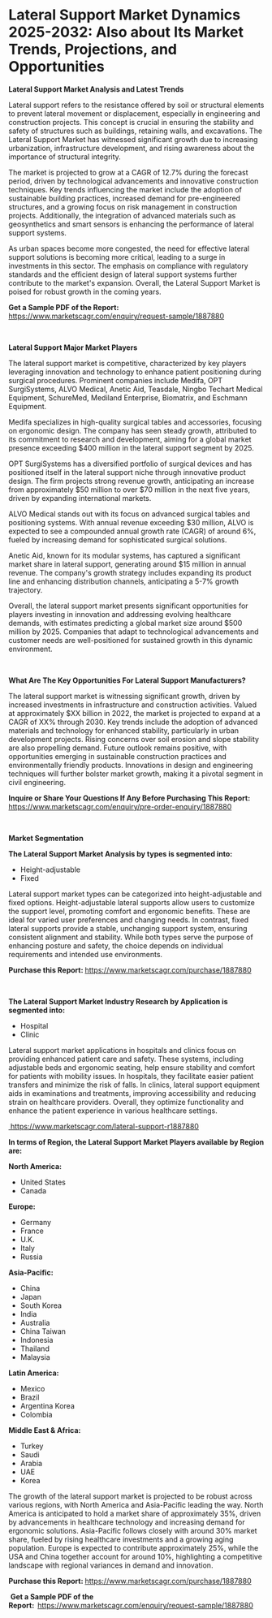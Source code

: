 <p><h1>Lateral Support Market Dynamics 2025-2032: Also about Its Market Trends, Projections, and Opportunities</h1></p><p><strong>Lateral Support Market Analysis and Latest Trends</strong></p>
<p><p>Lateral support refers to the resistance offered by soil or structural elements to prevent lateral movement or displacement, especially in engineering and construction projects. This concept is crucial in ensuring the stability and safety of structures such as buildings, retaining walls, and excavations. The Lateral Support Market has witnessed significant growth due to increasing urbanization, infrastructure development, and rising awareness about the importance of structural integrity.</p><p>The market is projected to grow at a CAGR of 12.7% during the forecast period, driven by technological advancements and innovative construction techniques. Key trends influencing the market include the adoption of sustainable building practices, increased demand for pre-engineered structures, and a growing focus on risk management in construction projects. Additionally, the integration of advanced materials such as geosynthetics and smart sensors is enhancing the performance of lateral support systems.</p><p>As urban spaces become more congested, the need for effective lateral support solutions is becoming more critical, leading to a surge in investments in this sector. The emphasis on compliance with regulatory standards and the efficient design of lateral support systems further contribute to the market's expansion. Overall, the Lateral Support Market is poised for robust growth in the coming years.</p></p>
<p><strong>Get a Sample PDF of the Report:&nbsp;</strong> <a href="https://www.marketscagr.com/enquiry/request-sample/1887880?utm_campaign=3189&utm_medium=2&utm_source=Github&utm_content=ia&utm_term=13042025&utm_id=lateral-support">https://www.marketscagr.com/enquiry/request-sample/1887880</a></p>
<p>&nbsp;</p>
<p><strong>Lateral Support Major Market Players</strong></p>
<p><p>The lateral support market is competitive, characterized by key players leveraging innovation and technology to enhance patient positioning during surgical procedures. Prominent companies include Medifa, OPT SurgiSystems, ALVO Medical, Anetic Aid, Teasdale, Ningbo Techart Medical Equipment, SchureMed, Mediland Enterprise, Biomatrix, and Eschmann Equipment.</p><p>Medifa specializes in high-quality surgical tables and accessories, focusing on ergonomic design. The company has seen steady growth, attributed to its commitment to research and development, aiming for a global market presence exceeding $400 million in the lateral support segment by 2025.</p><p>OPT SurgiSystems has a diversified portfolio of surgical devices and has positioned itself in the lateral support niche through innovative product design. The firm projects strong revenue growth, anticipating an increase from approximately $50 million to over $70 million in the next five years, driven by expanding international markets.</p><p>ALVO Medical stands out with its focus on advanced surgical tables and positioning systems. With annual revenue exceeding $30 million, ALVO is expected to see a compounded annual growth rate (CAGR) of around 6%, fueled by increasing demand for sophisticated surgical solutions.</p><p>Anetic Aid, known for its modular systems, has captured a significant market share in lateral support, generating around $15 million in annual revenue. The company's growth strategy includes expanding its product line and enhancing distribution channels, anticipating a 5-7% growth trajectory.</p><p>Overall, the lateral support market presents significant opportunities for players investing in innovation and addressing evolving healthcare demands, with estimates predicting a global market size around $500 million by 2025. Companies that adapt to technological advancements and customer needs are well-positioned for sustained growth in this dynamic environment.</p></p>
<p>&nbsp;</p>
<p><strong>What Are The Key Opportunities For Lateral Support Manufacturers?</strong></p>
<p><p>The lateral support market is witnessing significant growth, driven by increased investments in infrastructure and construction activities. Valued at approximately $XX billion in 2022, the market is projected to expand at a CAGR of XX% through 2030. Key trends include the adoption of advanced materials and technology for enhanced stability, particularly in urban development projects. Rising concerns over soil erosion and slope stability are also propelling demand. Future outlook remains positive, with opportunities emerging in sustainable construction practices and environmentally friendly products. Innovations in design and engineering techniques will further bolster market growth, making it a pivotal segment in civil engineering.</p></p>
<p><strong>Inquire or Share Your Questions If Any Before Purchasing This Report:</strong> <a href="https://www.marketscagr.com/enquiry/pre-order-enquiry/1887880?utm_campaign=3189&utm_medium=2&utm_source=Github&utm_content=ia&utm_term=13042025&utm_id=lateral-support">https://www.marketscagr.com/enquiry/pre-order-enquiry/1887880</a></p>
<p>&nbsp;</p>
<p><strong>Market Segmentation</strong></p>
<p><strong>The Lateral Support Market Analysis by types is segmented into:</strong></p>
<p><ul><li>Height-adjustable</li><li>Fixed</li></ul></p>
<p><p>Lateral support market types can be categorized into height-adjustable and fixed options. Height-adjustable lateral supports allow users to customize the support level, promoting comfort and ergonomic benefits. These are ideal for varied user preferences and changing needs. In contrast, fixed lateral supports provide a stable, unchanging support system, ensuring consistent alignment and stability. While both types serve the purpose of enhancing posture and safety, the choice depends on individual requirements and intended use environments.</p></p>
<p><strong>Purchase this Report:&nbsp;</strong><a href="https://www.marketscagr.com/purchase/1887880?utm_campaign=3189&utm_medium=2&utm_source=Github&utm_content=ia&utm_term=13042025&utm_id=lateral-support">https://www.marketscagr.com/purchase/1887880</a></p>
<p>&nbsp;</p>
<p><strong>The Lateral Support Market Industry Research by Application is segmented into:</strong></p>
<p><ul><li>Hospital</li><li>Clinic</li></ul></p>
<p><p>Lateral support market applications in hospitals and clinics focus on providing enhanced patient care and safety. These systems, including adjustable beds and ergonomic seating, help ensure stability and comfort for patients with mobility issues. In hospitals, they facilitate easier patient transfers and minimize the risk of falls. In clinics, lateral support equipment aids in examinations and treatments, improving accessibility and reducing strain on healthcare providers. Overall, they optimize functionality and enhance the patient experience in various healthcare settings.</p></p>
<p><a href="https://www.marketscagr.com/lateral-support-r1887880?utm_campaign=3189&utm_medium=2&utm_source=Github&utm_content=ia&utm_term=13042025&utm_id=lateral-support">&nbsp;https://www.marketscagr.com/lateral-support-r1887880</a></p>
<p><strong>In terms of Region, the Lateral Support Market Players available by Region are:</strong></p>
<p>
    <p> <strong> North America: </strong>
        <ul>
            <li>United States</li>
            <li>Canada</li>
        </ul>
        </p> 
    <p> <strong> Europe: </strong>
        <ul>
            <li>Germany</li>
            <li>France</li>
            <li>U.K.</li>
            <li>Italy</li>
            <li>Russia</li>
        </ul>
        </p> 
    <p> <strong> Asia-Pacific: </strong>
        <ul>
            <li>China</li>
            <li>Japan</li>
            <li>South Korea</li>
            <li>India</li>
            <li>Australia</li>
            <li>China Taiwan</li>
            <li>Indonesia</li>
            <li>Thailand</li>
            <li>Malaysia</li>
        </ul>
        </p> 
    <p> <strong> Latin America: </strong>
        <ul>
            <li>Mexico</li>
            <li>Brazil</li>
            <li>Argentina Korea</li>
            <li>Colombia</li>
        </ul>
        </p> 
    <p> <strong> Middle East & Africa: </strong>
        <ul>
            <li>Turkey</li>
            <li>Saudi</li>
            <li>Arabia</li>
            <li>UAE</li>
            <li>Korea</li>
        </ul>
    </p>
    </p>
<p><p>The growth of the lateral support market is projected to be robust across various regions, with North America and Asia-Pacific leading the way. North America is anticipated to hold a market share of approximately 35%, driven by advancements in healthcare technology and increasing demand for ergonomic solutions. Asia-Pacific follows closely with around 30% market share, fueled by rising healthcare investments and a growing aging population. Europe is expected to contribute approximately 25%, while the USA and China together account for around 10%, highlighting a competitive landscape with regional variances in demand and innovation.</p></p>
<p><strong>Purchase this Report: </strong><a href="https://www.marketscagr.com/purchase/1887880?utm_campaign=3189&utm_medium=2&utm_source=Github&utm_content=ia&utm_term=13042025&utm_id=lateral-support">https://www.marketscagr.com/purchase/1887880</a></p>
<p>&nbsp;<strong>Get a Sample PDF of the Report:&nbsp;&nbsp;</strong><a href="https://www.marketscagr.com/enquiry/request-sample/1887880?utm_campaign=3189&utm_medium=2&utm_source=Github&utm_content=ia&utm_term=13042025&utm_id=lateral-support">https://www.marketscagr.com/enquiry/request-sample/1887880</a></p>
<p><strong></strong></p>
<p><p></p><p></p><p></p></p>